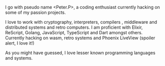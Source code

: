 I go with pseudo name <Peter.P>, a coding enthusiast currently hacking on some of my passion projects.

I love to work with cryptography, interpreters, compilers , middleware and distributed systems and retro computers. I am proficient with Elixir, ReScript, Golang, JavaScript, TypeScript and Dart amongst others. Currently hacking on wasm, retro systems and Phoenix LiveView (spoiler alert, I love it!)

As you might have guessed, I love lesser known programming languages and systems.
